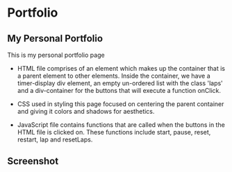 # Portfolio

## My Personal Portfolio

This is my personal portfolio page

* HTML file comprises of an element which makes up the container that is a parent element to other elements. Inside the container, we have a timer-display div element, an empty un-ordered list with the class 'laps' and a div-container for the buttons that will execute a function onClick.

* CSS used in styling this page focused on centering the parent container and giving it colors and shadows for aesthetics.

* JavaScript file contains functions that are called when the buttons in the HTML file is clicked on. These functions include start, pause, reset, restart, lap and resetLaps.

## Screenshot

<img src="img/Screenshot (183).png" alt="">
